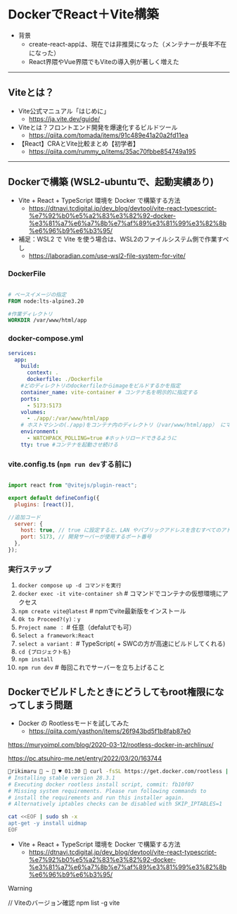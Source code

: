 # DockerでReact＋Vite構築

- 背景
    - create-react-appは、現在では非推奨になった（メンテナーが長年不在になった）
    - React界隈やVue界隈でもViteの導入例が著しく増えた


---


## Viteとは？

- Vite公式マニュアル「はじめに」
    - https://ja.vite.dev/guide/
- Viteとは？フロントエンド開発を爆速化するビルドツール
    - https://qiita.com/tomada/items/91c489e41a20a2fd11ea
- 【React】CRAとVite比較まとめ【初学者】
    - https://qiita.com/rummy_p/items/35ac70fbbe854749a195



---

## Dockerで構築 (WSL2-ubuntuで、起動実績あり)
- Vite + React + TypeScript 環境を Docker で構築する方法
    - https://dtnavi.tcdigital.jp/dev_blog/devtool/vite-react-typescript-%e7%92%b0%e5%a2%83%e3%82%92-docker-%e3%81%a7%e6%a7%8b%e7%af%89%e3%81%99%e3%82%8b%e6%96%b9%e6%b3%95/
- 補足：WSL2 で Vite を使う場合は、WSL2のファイルシステム側で作業すべし
    - https://laboradian.com/use-wsl2-file-system-for-vite/


### DockerFile
```Dockerfile

# ベースイメージの指定 
FROM node:lts-alpine3.20 

#作業ディレクトリ 
WORKDIR /var/www/html/app

```

### docker-compose.yml

```yaml
services:
  app:
    build:
      context: .
      dockerfile: ./Dockerfile
    #どのディレクトリのdockerfileからimageをビルドするかを指定
    container_name: vite-container # コンテナ名を明示的に指定する
    ports:
      - 5173:5173
    volumes:
      - ./app/:/var/www/html/app
    # ホストマシンの(./app)をコンテナ内のディレクトリ（/var/www/html/app） にマウント
    environment:
      - WATCHPACK_POLLING=true #ホットリロードできるように
    tty: true #コンテナを起動させ続ける

```



### vite.config.ts (`npm run dev`する前に)

```javascript

import react from "@vitejs/plugin-react";

export default defineConfig({
  plugins: [react()],

//追加コード
  server: {
    host: true, // true に設定すると、LAN やパブリックアドレスを含むすべてのアドレスをリッスン
    port: 5173, // 開発サーバーが使用するポート番号
  },
});

```

### 実行ステップ

1. `docker compose up -d コマンドを実行`
1. `docker exec -it vite-container sh` # コマンドでコンテナの仮想環境にアクセス
1. `npm create vite@latest` # npmでvite最新版をインストール
1. `Ok to Proceed?(y)：y`
1. `Project name ：`        # 任意（defalutでも可）
1. `Select a framework:React`
1. `select a variant：`     # TypeScript( + SWCの方が高速にビルドしてくれる)
1. `cd {プロジェクト名}`
1. `npm install`
1. `npm run dev`   # 毎回これでサーバーを立ち上げること








## Dockerでビルドしたときにどうしてもroot権限になってしまう問題


- Docker の Rootlessモードを試してみた
    - https://qiita.com/yasthon/items/26f943bd5f1b8fab87e0

https://muryoimpl.com/blog/2020-03-12/rootless-docker-in-archlinux/


https://pc.atsuhiro-me.net/entry/2022/03/20/163744


```sh
rikimaru  ~  ♥ 01:30  curl -fsSL https://get.docker.com/rootless | sh
# Installing stable version 28.3.1
# Executing docker rootless install script, commit: fb10f07
# Missing system requirements. Please run following commands to
# install the requirements and run this installer again.
# Alternatively iptables checks can be disabled with SKIP_IPTABLES=1

cat <<EOF | sudo sh -x
apt-get -y install uidmap
EOF
```

- Vite + React + TypeScript 環境を Docker で構築する方法
    - https://dtnavi.tcdigital.jp/dev_blog/devtool/vite-react-typescript-%e7%92%b0%e5%a2%83%e3%82%92-docker-%e3%81%a7%e6%a7%8b%e7%af%89%e3%81%99%e3%82%8b%e6%96%b9%e6%b3%95/


> [!WARNING]
> // Viteのバージョン確認
> npm list -g vite




